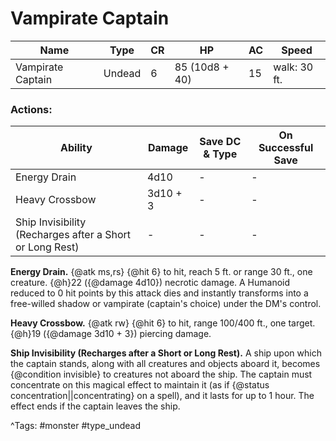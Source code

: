 # Vampirate Captain

| Name | Type | CR | HP | AC | Speed |
|------|------|----|----|----|-------|
| Vampirate Captain | Undead | 6 | 85 (10d8 + 40) | 15 | walk: 30 ft. |

### Actions:

| Ability | Damage | Save DC & Type | On Successful Save |
|---------|--------|----------------|--------------------|
| Energy Drain | 4d10 | - | - |
| Heavy Crossbow | 3d10 + 3 | - | - |
| Ship Invisibility (Recharges after a Short or Long Rest) | - | - | - |


**Energy Drain.** {@atk ms,rs} {@hit 6} to hit, reach 5 ft. or range 30 ft., one creature. {@h}22 ({@damage 4d10}) necrotic damage. A Humanoid reduced to 0 hit points by this attack dies and instantly transforms into a free-willed shadow or vampirate (captain's choice) under the DM's control.

**Heavy Crossbow.** {@atk rw} {@hit 6} to hit, range 100/400 ft., one target. {@h}19 ({@damage 3d10 + 3}) piercing damage.

**Ship Invisibility (Recharges after a Short or Long Rest).** A ship upon which the captain stands, along with all creatures and objects aboard it, becomes {@condition invisible} to creatures not aboard the ship. The captain must concentrate on this magical effect to maintain it (as if {@status concentration||concentrating} on a spell), and it lasts for up to 1 hour. The effect ends if the captain leaves the ship.

^Tags: #monster #type_undead